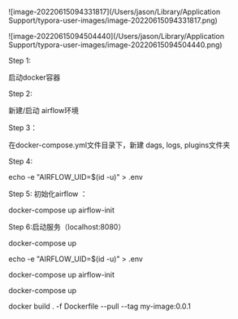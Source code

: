 ![image-20220615094331817](/Users/jason/Library/Application Support/typora-user-images/image-20220615094331817.png)

![image-20220615094504440](/Users/jason/Library/Application Support/typora-user-images/image-20220615094504440.png)



Step 1:

启动docker容器

Step 2:

新建/启动 airflow环境

Step 3：

在docker-compose.yml文件目录下，新建 dags, logs, plugins文件夹



Step 4:

echo -e "AIRFLOW_UID=$(id -u)" > .env

Step 5: 初始化airflow ： 

docker-compose up airflow-init

Step 6:启动服务（localhost:8080） 

docker-compose up



echo -e "AIRFLOW_UID=$(id -u)" > .env

docker-compose up airflow-init

docker-compose up





docker build . -f Dockerfile --pull --tag my-image:0.0.1
